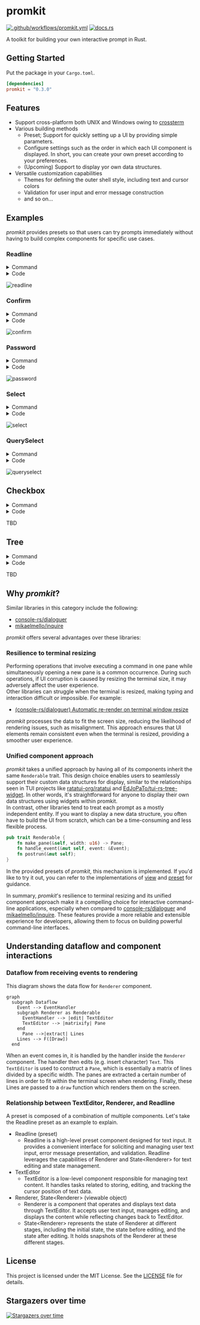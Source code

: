 # promkit

[![.github/workflows/promkit.yml](https://github.com/ynqa/promkit/actions/workflows/promkit.yml/badge.svg)](https://github.com/ynqa/promkit/actions/workflows/promkit.yml)
[![docs.rs](https://img.shields.io/docsrs/promkit)](https://docs.rs/promkit)

A toolkit for building your own interactive prompt in Rust.

## Getting Started

Put the package in your `Cargo.toml`.

```toml
[dependencies]
promkit = "0.3.0"
```

## Features

- Support cross-platform both UNIX and Windows owing to [crossterm](https://github.com/crossterm-rs/crossterm)
- Various building methods
  - Preset; Support for quickly setting up a UI by providing simple parameters.
  - Configure settings such as the order in which each UI component is displayed.
    In short, you can create your own preset according to your preferences.
  - (Upcoming) Support to display yor own data structures.
- Versatile customization capabilities
  - Themes for defining the outer shell style, including text and cursor colors
  - Validation for user input and error message construction
  - and so on...

## Examples

*promkit* provides presets so that users can try prompts immediately without
having to build complex components for specific use cases.  

### Readline

<details>
<summary>Command</summary>

```bash
cargo run --example readline
```

</details>

<details>
<summary>Code</summary>

```rust
use promkit::{error::Result, preset::Readline};

fn main() -> Result {
    let mut p = Readline::default().title("Feel free to fill in").prompt()?;
    println!("result: {:?}", p.run()?);
    Ok(())
}
```
</details>

![readline](https://github.com/ynqa/promkit/assets/6745370/afa75a49-f84b-444f-88e3-3dabca959164)

### Confirm

<details>
<summary>Command</summary>

```bash
cargo run --example confirm
```

</details>

<details>
<summary>Code</summary>

```rust
use promkit::{error::Result, preset::Confirm};

fn main() -> Result {
    let mut p = Confirm::new("Do you like programming?").prompt()?;
    println!("result: {:?}", p.run()?);
    Ok(())
}
```
</details>

![confirm](https://github.com/ynqa/promkit/assets/6745370/bcc17774-c516-4961-95dd-13036cec5137)

### Password

<details>
<summary>Command</summary>

```bash
cargo run --example password
```

</details>

<details>
<summary>Code</summary>

```rust
use promkit::{error::Result, preset::Password};

fn main() -> Result {
    let mut p = Password::default()
        .title("Put your password")
        .validator(
            |text| 4 < text.len() && text.len() < 10,
            |text| format!("Length must be over 4 and within 10 but got {}", text.len()),
        )
        .prompt()?;
    println!("result: {:?}", p.run()?);
    Ok(())
}
```
</details>

![password](https://github.com/ynqa/promkit/assets/6745370/15bc9dc7-8e17-4c57-8634-9dcc55effd60)

### Select

<details>
<summary>Command</summary>

```bash
cargo run --example select
```
</details>

<details>
<summary>Code</summary>

```rust
use promkit::{error::Result, preset::Select};

fn main() -> Result {
    let mut p = Select::new(0..100)
        .title("What number do you like?")
        .screen_lines(5)
        .prompt()?;
    println!("result: {:?}", p.run()?);
    Ok(())
}
```
</details>

![select](https://github.com/ynqa/promkit/assets/6745370/bdf3338a-5647-4e6d-88a6-0c79834992ca)

### QuerySelect

<details>
<summary>Command</summary>

```bash
cargo run --example queryselect
```
</details>

<details>
<summary>Code</summary>

```rust
use promkit::{error::Result, preset::QuerySelect};

fn main() -> Result {
    let mut p = QuerySelect::new(0..100, |text, items| -> Vec<String> {
        text.parse::<usize>()
            .map(|query| {
                items
                    .iter()
                    .filter(|num| query <= num.parse::<usize>().unwrap_or_default())
                    .map(|num| num.to_string())
                    .collect::<Vec<String>>()
            })
            .unwrap_or(items.clone())
    })
    .title("What number do you like?")
    .screen_lines(5)
    .prompt()?;
    println!("result: {:?}", p.run()?);
    Ok(())
}
```
</details>

![queryselect](https://github.com/ynqa/promkit/assets/6745370/1abdd5c0-2c3b-47d3-916e-386fd4f50779)

## Checkbox

<details>
<summary>Command</summary>

```bash
cargo run --example checkbox
```
</details>

<details>
<summary>Code</summary>

```rust
use promkit::{error::Result, preset::Checkbox};

fn main() -> Result {
    let mut p = Checkbox::new(0..100)
        .title("What number do you like?")
        .screen_lines(5)
        .prompt()?;
    println!("result: {:?}", p.run()?);
    Ok(())
}
```
</details>

TBD

## Tree

<details>
<summary>Command</summary>

```bash
cargo run --example tree
```
</details>

<details>
<summary>Code</summary>

```rust
use promkit::{error::Result, preset::Tree, tree::Node};

fn main() -> Result {
    let mut p = Tree::new(Node::new("/").add_children([
        Node::new("foo").add_children([Node::new("test1.txt"), Node::new("test2.txt")]),
        Node::new("bar"),
        Node::new("baz"),
    ]))
    .title("Select a directory or file")
    .screen_lines(10)
    .prompt()?;
    println!("result: {:?}", p.run()?);
    Ok(())
}
```
</details>

TBD

## Why *promkit*?

Similar libraries in this category include the following:
- [console-rs/dialoguer](https://github.com/console-rs/dialoguer)
- [mikaelmello/inquire](https://github.com/mikaelmello/inquire/tree/main/inquire)

*promkit* offers several advantages over these libraries:

### Resilience to terminal resizing

Performing operations that involve executing a command in one pane while
simultaneously opening a new pane is a common occurrence. During such operations,
if UI corruption is caused by resizing the terminal size, it may adversely affect
the user experience.  
Other libraries can struggle when the terminal is resized, making typing and
interaction difficult or impossible. For example:

 - [(console-rs/dialoguer) Automatic re-render on terminal window resize](https://github.com/console-rs/dialoguer/issues/178)

*promkit* processes the data to fit the screen size, reducing the likelihood of
rendering issues, such as misalignment. This approach ensures that UI elements
remain consistent even when the terminal is resized, providing a smoother user
experience.

### Unified component approach

*promkit* takes a unified approach by having all of its components inherit the
same `Renderable` trait. This design choice enables users to seamlessly support
their custom data structures for display, similar to the relationships seen in
TUI projects like [ratatui-org/ratatui](https://github.com/ratatui-org/ratatui)
and
[EdJoPaTo/tui-rs-tree-widget](https://github.com/EdJoPaTo/tui-rs-tree-widget).
In other words, it's straightforward for anyone to display their own data
structures using widgets within promkit.  
In contrast, other libraries tend to treat each prompt as a mostly independent
entity. If you want to display a new data structure, you often have to build the
UI from scratch, which can be a time-consuming and less flexible process.

  ```rust
  pub trait Renderable {
      fn make_pane(&self, width: u16) -> Pane;
      fn handle_event(&mut self, event: &Event);
      fn postrun(&mut self);
  }
  ```

In the provided presets of *promkit*, this mechanism is implemented. If you'd
like to try it out, you can refer to
the implementations of
[view](https://github.com/ynqa/promkit/tree/v0.2.0/src/view)
and
[preset](https://github.com/ynqa/promkit/tree/v0.2.0/src/preset)
for guidance.

In summary, *promkit*'s resilience to terminal resizing and its unified component
approach make it a compelling choice for interactive command-line applications,
especially when compared to
[console-rs/dialoguer](https://github.com/console-rs/dialoguer) and
[mikaelmello/inquire](https://github.com/mikaelmello/inquire/tree/main/inquire).
These features provide a more reliable and extensible experience for developers,
allowing them to focus on building powerful command-line interfaces.

## Understanding dataflow and component interactions

### Dataflow from receiving events to rendering

This diagram shows the data flow for `Renderer` component.

```mermaid
graph
  subgraph Dataflow
    Event --> EventHandler
    subgraph Renderer as Renderable
      EventHandler --> |edit| TextEditor
      TextEditor --> |matrixify| Pane
    end
      Pane -->|extract| Lines
    Lines --> F([Draw])
  end
```

When an event comes in, it is handled by the handler inside the `Renderer`
component. The handler then edits (e.g. insert character) `Text`.
This `TextEditor` is used to construct a `Pane`, which is essentially a matrix of
lines divided by a specific width. The panes are extracted a certain number of
lines in order to fit within the terminal screen when rendering.
Finally, these Lines are passed to a `draw` function which renders them on the screen.

### Relationship between TextEditor, Renderer, and Readline

A preset is composed of a combination of multiple components.
Let's take the Readline preset as an example to explain.

- Readline (preset)
  - Readline is a high-level preset component designed for text input.
    It provides a convenient interface for soliciting and managing user text
    input, error message presentation, and validation.
    Readline leverages the capabilities of Renderer and State\<Renderer\> for
    text editing and state management.
- TextEditor
  - TextEditor is a low-level component responsible for managing text content.
    It handles tasks related to storing, editing, and tracking the cursor
    position of text data.
- Renderer, State\<Renderer\> (viewable object)
  - Renderer is a component that operates and displays text data
    through TextEditor.
    It accepts user text input, manages editing, and displays the content
    while reflecting changes back to TextEditor.
  - State\<Renderer\> represents the state of Renderer at different stages,
    including the initial state, the state before editing, and the state after
    editing. It holds snapshots of the Renderer at these different stages.

## License

This project is licensed under the MIT License.
See the [LICENSE](https://github.com/ynqa/promkit/blob/main/LICENSE)
file for details.

## Stargazers over time
[![Stargazers over time](https://starchart.cc/ynqa/promkit.svg?variant=adaptive)](https://starchart.cc/ynqa/promkit)
